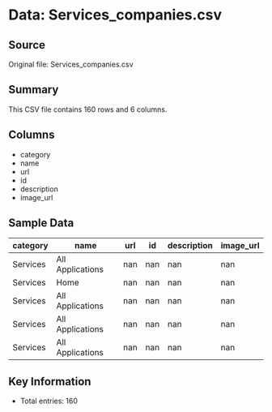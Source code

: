# Data: Services_companies.csv

## Source
Original file: Services_companies.csv

## Summary
This CSV file contains 160 rows and 6 columns.

## Columns
- category
- name
- url
- id
- description
- image_url

## Sample Data
| category | name | url | id | description | image_url |
| --- | --- | --- | --- | --- | --- |
| Services | All Applications | nan | nan | nan | nan |
| Services | Home | nan | nan | nan | nan |
| Services | All Applications | nan | nan | nan | nan |
| Services | All Applications | nan | nan | nan | nan |
| Services | All Applications | nan | nan | nan | nan |


## Key Information
- Total entries: 160
